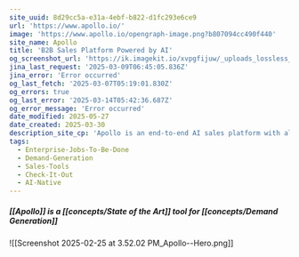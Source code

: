 ```yaml
---
site_uuid: 8d29cc5a-e31a-4ebf-b822-d1fc293e6ce9
url: 'https://www.apollo.io/'
image: 'https://www.apollo.io/opengraph-image.png?b807094cc490f440'
site_name: Apollo
title: 'B2B Sales Platform Powered by AI'
og_screenshot_url: 'https://ik.imagekit.io/xvpgfijuw/_uploads_lossless_screenshots_20250527_Apollo_og_screenshot.jpeg'
jina_last_request: '2025-03-09T06:45:05.836Z'
jina_error: 'Error occurred'
og_last_fetch: '2025-03-07T05:19:01.830Z'
og_errors: true
og_last_error: '2025-03-14T05:42:36.687Z'
og_error_message: 'Error occurred'
date_modified: 2025-05-27
date_created: 2025-03-30
description_site_cp: 'Apollo is an end-to-end AI sales platform with all the features, integrations, and training you need to grow your business.'
tags:
  - Enterprise-Jobs-To-Be-Done
  - Demand-Generation
  - Sales-Tools
  - Check-It-Out
  - AI-Native
---
```


##### [[Apollo]] is a [[concepts/State of the Art]] tool for [[concepts/Demand Generation]]
![[Screenshot 2025-02-25 at 3.52.02 PM_Apollo--Hero.png]]
